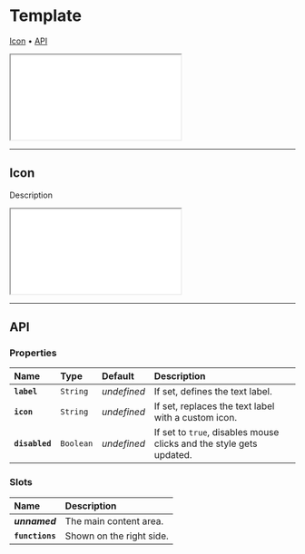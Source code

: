 # Template

[Icon](components/template#icon) • [API](components/template#api)

<iframe src="./assets/docs/components/template/main.html"></iframe>

---

## Icon

Description

<iframe src="./assets/docs/components/template/icon.html"></iframe>

---

## API

### Properties

| Name | Type | Default | Description |
| :-- | :-- | :-- | :-- |
| **`label`** | `String` | _undefined_ | If set, defines the text label. |
| **`icon`** | `String` | _undefined_ | If set, replaces the text label with a custom icon. |
| **`disabled`** | `Boolean` | _undefined_ | If set to `true`, disables mouse clicks and the style gets updated. |

### Slots

| Name | Description |
| :-- | :-- |
| **_unnamed_** | The main content area. |
| **`functions`** | Shown on the right side. |